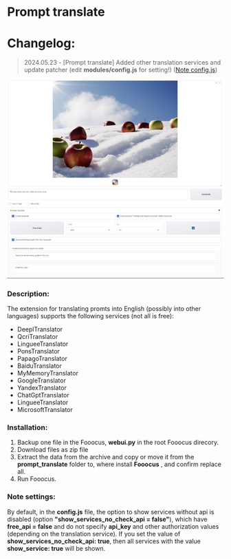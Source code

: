 # Prompt translate

# Changelog:

> 2024.05.23 - [Prompt translate] Added other translation services and update patcher (edit **modules/config.js** for setting!) ([Note config.js](https://github.com/AlekPet/Fooocus_Extensions_AlekPet/tree/main/prompt_translate#note-settings))

![Prompt translate image ](https://raw.githubusercontent.com/AlekPet/Fooocus_Extensions_AlekPet/main/assets/images/image_prompt_translate.jpg)

### Description:

The extension for translating promts into English (possibly into other languages) supports the following services (not all is free):

- DeeplTranslator
- QcriTranslator
- LingueeTranslator
- PonsTranslator
- PapagoTranslator
- BaiduTranslator
- MyMemoryTranslator
- GoogleTranslator
- YandexTranslator
- ChatGptTranslator
- LingueeTranslator
- MicrosoftTranslator

### Installation:

1. Backup one file in the Fooocus, **webui.py** in the root Fooocus direcory.
2. Download files as zip file
3. Extract the data from the archive and copy or move it from the **prompt_translate** folder to, where install **Fooocus** , and confirm replace all.
4. Run Fooocus.

### Note settings:

By default, in the **config.js** file, the option to show services without api is disabled (option **"show_services_no_check_api = false"**), which have **free_api = false** and do not specify **api_key** and other authorization values ​​(depending on the translation service). If you set the value of **show_services_no_check_api: true**, then all services with the value **show_service: true** will be shown.
